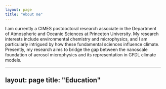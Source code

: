```yaml
---
layout: page
title: "About me"
---
```


I am currently a CIMES postdoctoral research associate in the Department of Atmospheric and Oceanic Sciences at Princeton University. My research interests include environmental chemistry and microphysics, and I am particularly intrigued by how these fundamental sciences influence climate. Presently, my research aims to bridge the gap between the nanoscale foundation of aerosol microphysics and its representation in GFDL climate models.

---
layout: page
title: "Education"
---
